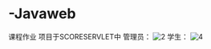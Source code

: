 # -Javaweb
课程作业
项目于SCORESERVLET中
管理员：
![2](https://user-images.githubusercontent.com/77008869/147307603-d13bfb85-1a40-4161-8218-c0bbb204f916.PNG)
学生：
![4](https://user-images.githubusercontent.com/77008869/147307673-bb8248f5-0170-42a9-ab3c-30231bdc2e45.PNG)
